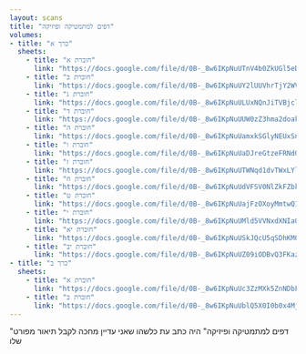 ```yaml
---
layout: scans
title: "דפים למתמטיקה ופיזיקה"
volumes:
- title: "כרך א"
  sheets:
    - title: "חוברת א"
      link: "https://docs.google.com/file/d/0B-_8w6IKpNuUTnV4b0ZkUGl5eDQ/preview"
    - title: "חוברת ב"
      link: "https://docs.google.com/file/d/0B-_8w6IKpNuUY2lUUVhrTjY2WVE/preview"
    - title: "חוברת ג"
      link: "https://docs.google.com/file/d/0B-_8w6IKpNuULUxNQnJiTVBjclU/preview"
    - title: "חוברת ד"
      link: "https://docs.google.com/file/d/0B-_8w6IKpNuUUW0zZ3hma2doakU/preview"
    - title: "חוברת ה"
      link: "https://docs.google.com/file/d/0B-_8w6IKpNuUamxkSGlyNEUxSnc/preview"
    - title: "חוברת ו"
      link: "https://docs.google.com/file/d/0B-_8w6IKpNuUaDJreGtzeFRNdG8/preview"
    - title: "חוברת ז"
      link: "https://docs.google.com/file/d/0B-_8w6IKpNuUTWNqd1dvTWxLYlU/preview"
    - title: "חוברת ח"
      link: "https://docs.google.com/file/d/0B-_8w6IKpNuUdVFSV0NlZkFZbkU/preview"
    - title: "חוברת ט"
      link: "https://docs.google.com/file/d/0B-_8w6IKpNuUajFzOXoyMmtwQ1U/preview"
    - title: "חוברת י"
      link: "https://docs.google.com/file/d/0B-_8w6IKpNuUMld5VVNxdXNIaG8/preview"
    - title: "חוברת יא"
      link: "https://docs.google.com/file/d/0B-_8w6IKpNuUSkJQcU5qSDhKM00/preview"
    - title: "חוברת יב"
      link: "https://docs.google.com/file/d/0B-_8w6IKpNuUZ09iODBvQ3FKazg/preview"
- title: "כרך ב"
  sheets:
    - title: "חוברת א"
      link: "https://docs.google.com/file/d/0B-_8w6IKpNuUc3ZzMXk5ZnNDbFE/preview"
    - title: "חוברת ב"
      link: "https://docs.google.com/file/d/0B-_8w6IKpNuUblQ5X0I0b0x4Mjg/preview"
---
```

"דפים למתמטיקה ופיזיקה" היה כתב עת כלשהו שאני עדיין מחכה לקבל תיאור מפורט שלו